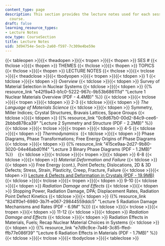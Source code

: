 ```yaml
---
content_type: page
description: This section provides the lecture notes used for each session of the
  course.
draft: false
learning_resource_types:
- Lecture Notes
ocw_type: CourseSection
title: Lecture Notes
uid: 3d94754e-5ecb-2a60-f597-7c309e4be59e
---
```

{{< tableopen >}}{{< theadopen >}}{{< tropen >}}{{< thopen >}}
SES #
{{< thclose >}}{{< thopen >}}
THEMES
{{< thclose >}}{{< thopen >}}
TOPICS
{{< thclose >}}{{< thopen >}}
LECTURE NOTES
{{< thclose >}}{{< trclose >}}{{< theadclose >}}{{< tbodyopen >}}{{< tropen >}}{{< tdopen >}}
1
{{< tdclose >}}{{< tdopen >}}
*Overview*
{{< tdclose >}}{{< tdopen >}}
Survey of Material Selection in Nuclear Systems
{{< tdclose >}}{{< tdopen >}}
{{% resource_link "e42f9a43-b1c0-5222-967c-9b53b686111d" "Lecture 1 Nuclear Materials Overview (PDF - 4.4MB)" %}}
{{< tdclose >}}{{< trclose >}}{{< tropen >}}{{< tdopen >}}
2-3
{{< tdclose >}}{{< tdopen >}}
*The Language of Materials Science*
{{< tdclose >}}{{< tdopen >}}
Symmetry, Miller Indices; Crystal Structures, Bravais Lattices, Space Groups
{{< tdclose >}}{{< tdopen >}}
{{% resource_link "0c8d67b0-00d2-84c9-cee6-2bbbd878ca39" "Lecture 2 Symmetry and Structure (PDF - 2.2MB)" %}}    
{{< tdclose >}}{{< trclose >}}{{< tropen >}}{{< tdopen >}}
4-5
{{< tdclose >}}{{< tdopen >}}
*Thermodynamics* 
{{< tdclose >}}{{< tdopen >}}
Phase Diagrams, Phase Transformations; Free Energy Origins of Phase Diagrams
{{< tdclose >}}{{< tdopen >}}
{{% resource_link "415ce9aa-2d27-9b80-3020-04e46abd01f4" "Lecture 3 Binary Phase Diagrams (PDF - 1.2MB)" %}}   
{{< tdclose >}}{{< trclose >}}{{< tropen >}}{{< tdopen >}}
6-8
{{< tdclose >}}{{< tdopen >}}
*Material Deformation and Failure*
{{< tdclose >}}{{< tdopen >}}
Free Energy (cont.), Point Defects; Dislocations, 2D & 3D Defects; Stress, Strain, Plasticity, Creep, Fracture, Failure
{{< tdclose >}}{{< tdopen >}}
[Lecture 4 Defects and Deformation in Crystals (PDF - 19.9MB)](https://ocw-studio.odl.mit.edu/ans7870/22/22.14/s15/MIT22_14S15_Lecture4.pdf)  
{{< tdclose >}}{{< trclose >}}{{< tropen >}}{{< tdopen >}}
9-10
{{< tdclose >}}{{< tdopen >}}
*Radiation Damage and Effects*
{{< tdclose >}}{{< tdopen >}}
Stopping Power, Radiation Damage, DPA; Displacement Rates, Radiation Point Defect Kinetics
{{< tdclose >}}{{< tdopen >}}
{{% resource_link "8241f0e1-6980-3b7f-e067-29844559ddc5" "Lecture 5 Radiation Damage Mechanisms and Rates (PDF - 6.9M" %}})
{{< tdclose >}}{{< trclose >}}{{< tropen >}}{{< tdopen >}}
11-12
{{< tdclose >}}{{< tdopen >}}
*Radiation Damage and Effects*
{{< tdclose >}}{{< tdopen >}}
Radiation Effects in Materials, Fuels; Recap Nuclear Material Choices in Systems
{{< tdclose >}}{{< tdopen >}}
{{% resource_link "e7d9c9ce-7a46-3c85-ffed-ffb77e086f39" "Lecture 6 Radiation Effects in Materials (PDF - 1.7MB)" %}}
{{< tdclose >}}{{< trclose >}}{{< tbodyclose >}}{{< tableclose >}}